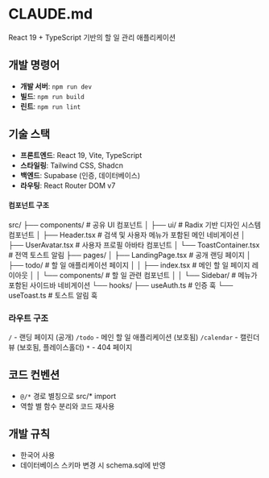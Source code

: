 # CLAUDE.md

React 19 + TypeScript 기반의 할 일 관리 애플리케이션

## 개발 명령어

- **개발 서버**: `npm run dev`
- **빌드**: `npm run build`
- **린트**: `npm run lint`

## 기술 스택

- **프론트엔드**: React 19, Vite, TypeScript
- **스타일링**: Tailwind CSS, Shadcn
- **백엔드**: Supabase (인증, 데이터베이스)
- **라우팅**: React Router DOM v7

#### 컴포넌트 구조

src/
├── components/ # 공유 UI 컴포넌트
│ ├── ui/ # Radix 기반 디자인 시스템 컴포넌트
│ ├── Header.tsx # 검색 및 사용자 메뉴가 포함된 메인 네비게이션
│ ├── UserAvatar.tsx # 사용자 프로필 아바타 컴포넌트
│ └── ToastContainer.tsx # 전역 토스트 알림
├── pages/
│ ├── LandingPage.tsx # 공개 랜딩 페이지
│ ├── todo/ # 할 일 애플리케이션 페이지
│ │ ├── index.tsx # 메인 할 일 페이지 레이아웃
│ │ └── components/ # 할 일 관련 컴포넌트
│ │ └── Sidebar/ # 메뉴가 포함된 사이드바 네비게이션
└── hooks/
├── useAuth.ts # 인증 훅
└── useToast.ts # 토스트 알림 훅

### 라우트 구조

`/` - 랜딩 페이지 (공개)
`/todo` - 메인 할 일 애플리케이션 (보호됨)
`/calendar` - 캘린더 뷰 (보호됨, 플레이스홀더)
`*` - 404 페이지

## 코드 컨벤션

- `@/*` 경로 별칭으로 src/\* import
- 역할 별 함수 분리와 코드 재사용

## 개발 규칙

- 한국어 사용
- 데이터베이스 스키마 변경 시 schema.sql에 반영
